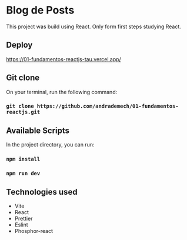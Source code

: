   # Blog de Posts

This project was build using React. Only form first steps studying React.

## Deploy

https://01-fundamentos-reactjs-tau.vercel.app/

## Git clone

On your terminal, run the following command:

### `git clone https://github.com/andrademech/01-fundamentos-reactjs.git`

## Available Scripts

In the project directory, you can run:

### `npm install`

### `npm run dev`

## Technologies used

- Vite
- React
- Prettier
- Eslint
- Phosphor-react

